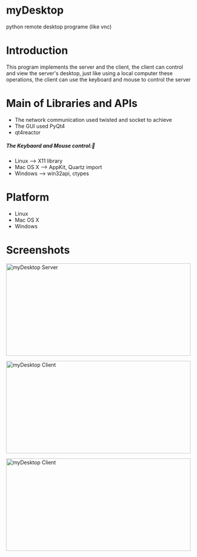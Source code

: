 myDesktop
=========

python remote desktop programe (like vnc)

Introduction
============
This program implements the server and the client, the client can control and view the server's desktop, just like using a local computer these operations, the client can use the keyboard and mouse to control the server

Main of Libraries and APIs
==================
* The network communication used twisted and socket to achieve
* The GUI used PyQt4
* qt4reactor


##### The Keybaord and Mouse control:
* Linux    --> X11 library 
* Mac OS X --> AppKit, Quartz import
* Windows  --> win32api, ctypes


Platform
========
* Linux
* Mac OS X
* Windows

Screenshots
===========
<img  src="https://raw.github.com/jacklam718/myDesktop/master/screenshots/myDesktopViewer2.png" alt="myDesktop Server"  width="500px" height="250px" />

<img src="https://github.com/jacklam718/myDesktop/blob/master/screenshots/myDesktopViewer.png" alt="myDesktop Client"
width="500px" height="250px"/>

<img src="https://github.com/jacklam718/myDesktop/blob/master/screenshots/myDesktopViewer2.png" alt="myDesktop Client"
width="500px" height="250px"/>
